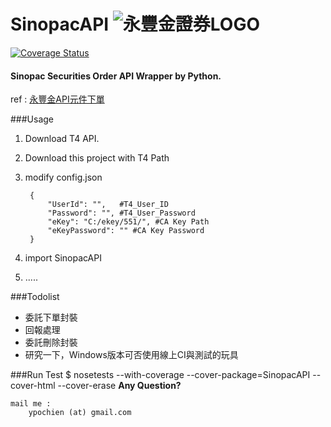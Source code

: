 # SinopacAPI ![永豐金證券LOGO](http://www.sinotrade.com.tw/Images/logo.png)


[![Coverage Status](https://coveralls.io/repos/github/ypochien/SinopacAPI/badge.svg)](https://www.alvin.tw/cover/)


#### Sinopac Securities Order API Wrapper by Python.

ref : [永豐金API元件下單](http://www.sinotrade.com.tw/ec/eleader1/API.htm)

###Usage
1. Download T4 API.
1. Download this project with T4 Path 
1. modify config.json

        {
            "UserId": "",   #T4_User_ID
            "Password": "", #T4_User_Password
            "eKey": "C:/ekey/551/", #CA Key Path
            "eKeyPassword": "" #CA Key Password
        }
1. import SinopacAPI
1. .....
 
 
###Todolist
* 委託下單封裝
* 回報處理
* 委託刪除封裝
* 研究一下，Windows版本可否使用線上CI與測試的玩具

###Run Test
        $ nosetests --with-coverage --cover-package=SinopacAPI --cover-html --cover-erase
**Any Question?**

    mail me : 
        ypochien (at) gmail.com

